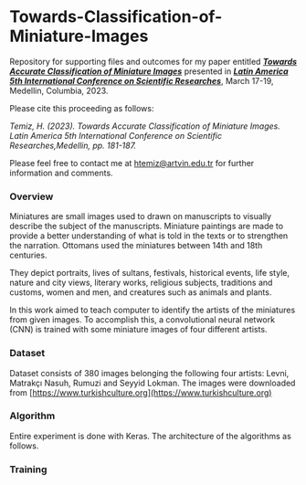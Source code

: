 # Towards-Classification-of-Miniature-Images
Repository for supporting files and outcomes for my paper entitled
___[Towards Accurate Classification of Miniature Images](https://www.amerikakongresi.org/_files/ugd/797a84_42d94c1e33d641d4a0615d9494ee582c.pdf)___
presented in 
___[Latin America 5th International Conference on Scientific Researches](https://www.amerikakongresi.org/)___, March 17-19, Medellin, Columbia, 2023.


Please cite this proceeding as follows:


*Temiz, H. (2023). Towards Accurate Classification of Miniature Images. Latin America 5th International Conference on 
Scientific Researches,Medellin, pp. 181-187.*



Please feel free to contact me at [htemiz@artvin.edu.tr](mailto:htemiz@artvin.edu.tr) for further information and comments.

### Overview
Miniatures are small images used to drawn on manuscripts to visually describe the subject of the manuscripts. 
Miniature paintings are made to provide a better understanding of what is told in the texts or to strengthen 
the narration. Ottomans used the miniatures between 14th and 18th centuries.

They depict portraits, lives of sultans, festivals, historical events, life style, nature and city views, 
literary works, religious subjects, traditions and customs, women and men, and creatures such as animals and plants.

In this work aimed to teach computer to identify the artists of the miniatures from given images. To accomplish this, 
a convolutional neural network (CNN) is trained with some miniature images of four different artists. 

### Dataset
Dataset consists of 380 images belonging the following four artists: 
Levni, Matrakçı Nasuh, Rumuzi and Seyyid Lokman. The images were downloaded from [https://www.turkishculture.org](https://www.turkishculture.org)

### Algorithm
Entire experiment is done with Keras. The architecture of the algorithms as follows.

[](images/cnn.png)

### Training








